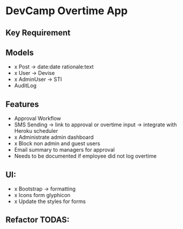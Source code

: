 # DevCamp Overtime App

## Key Requirement

## Models
 - x Post -> date:date rationale:text
 - x User -> Devise
 - x AdminUser -> STI
 - AuditLog

## Features
 - Approval Workflow
 - SMS Sending -> link to approval or overtime input -> integrate with Heroku scheduler
 - x Administrate admin dashboard
 - x Block non admin and guest users
 - Email summary to managers for approval
 - Needs to be documented if employee did not log overtime

## UI:
 - x Bootstrap -> formatting
 - x Icons form glyphicon
 - x Update the styles for forms

## Refactor TODAS:


